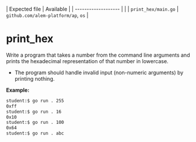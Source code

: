 | Expected file       | Available                           |
| ------------------- |                                     |
| `print_hex/main.go` | `github.com/alem-platform/ap`, `os` |


# print_hex

Write a program that takes a number from the command line arguments and prints the hexadecimal representation of that number in lowercase.

- The program should handle invalid input (non-numeric arguments) by printing nothing.

**Example:**

```sh
student:$ go run . 255
0xff
student:$ go run . 16
0x10
student:$ go run . 100
0x64
student:$ go run . abc
```

